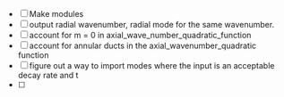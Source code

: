 -[ ] Make modules
 - [ ] output radial wavenumber, radial mode for the same wavenumber.
 - [ ] account for m = 0 in axial_wave_number_quadratic_function
 - [ ] account for annular ducts in the axial_wavenumber_quadratic function
 - [ ] figure out a way to import modes where the input is an acceptable decay
 rate and t
 - [ ] 
